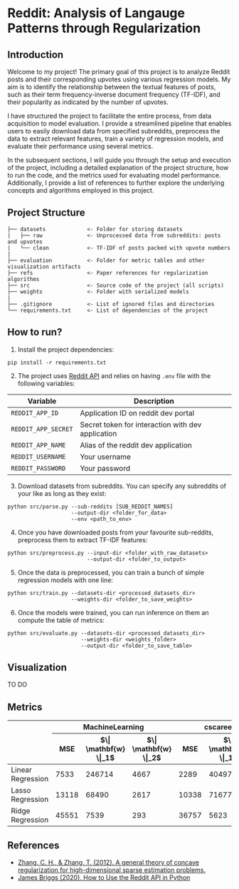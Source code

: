 # Reddit: Analysis of Langauge Patterns through Regularization

## Introduction

Welcome to my project! The primary goal of this project is to analyze Reddit posts and their corresponding upvotes using various regression models. My aim is to identify the relationship between the textual features of posts, such as their term frequency-inverse document frequency (TF-IDF), and their popularity as indicated by the number of upvotes.

I have structured the project to facilitate the entire process, from data acquisition to model evaluation. I provide a streamlined pipeline that enables users to easily download data from specified subreddits, preprocess the data to extract relevant features, train a variety of regression models, and evaluate their performance using several metrics.

In the subsequent sections, I will guide you through the setup and execution of the project, including a detailed explanation of the project structure, how to run the code, and the metrics used for evaluating model performance. Additionally, I provide a list of references to further explore the underlying concepts and algorithms employed in this project.

## Project Structure

```
├── datasets             <- Folder for storing datasets
|   ├── raw              <- Unprocessed data from subreddits: posts and upvotes
|   └── clean            <- TF-IDF of posts packed with upvote numbers
|
├── evaluation           <- Folder for metric tables and other visualization artifacts
├── refs                 <- Paper references for regularization algorithms
├── src                  <- Source code of the project (all scripts)
├── weights              <- Folder with serialized models
|
├── .gitignore           <- List of ignored files and directories
└── requirements.txt     <- List of dependencies of the project
```

## How to run?

1. Install the project dependencies:

```pip install -r requirements.txt```

2. The project uses [Reddit API](https://www.reddit.com/dev/api/) and relies on having `.env` file with the following variables:

|       Variable      | Description |
| ------------------- | ----------- |
| `REDDIT_APP_ID`     | Application ID on reddit dev portal               |
| `REDDIT_APP_SECRET` | Secret token for interaction with dev application |
| `REDDIT_APP_NAME`   | Alias of the reddit dev application               | 
| `REDDIT_USERNAME`   | Your username                                     |
| `REDDIT_PASSWORD`   | Your password                                     |

3. Download datasets from subreddits. You can specify any subreddits of your like as long as they exist:

```
python src/parse.py --sub-reddits [SUB_REDDIT_NAMES] 
                    --output-dir <folder_for_data> 
                    --env <path_to_env>
```

4. Once you have downloaded posts from your favourite sub-reddits, preprocess them to extract TF-IDF features:

```
python src/preprocess.py --input-dir <folder_with_raw_datasets> 
                         --output-dir <folder_to_output>
```

5. Once the data is preprocessed, you can train a bunch of simple regression models with one line:

```
python src/train.py --datasets-dir <processed_datasets_dir> 
                    --weights-dir <folder_to_save_weights>
```

6. Once the models were trained, you can run inference on them an compute the table of metrics:

```
python src/evaluate.py --datasets-dir <processed_datasets_dir> 
                       --weights-dir <weights_folder> 
                       --output-dir <folder_to_save_table>
```

## Visualization

TO DO

## Metrics

<table>
    <thead>
        <tr>
            <th rowspan=2></th>
            <th colspan=3>MachineLearning</th>
            <th colspan=3>cscareerquestions</th>
            <th colspan=3>compsci</th>
            <th colspan=3>chess</th>
            <th colspan=3>python</th>
        </tr>
        <tr>
            <th>MSE</td>
            <th>$\| \mathbf{w} \|_1$</th>
            <th>$\| \mathbf{w} \|_2$</th>
            <th>MSE</td>
            <th>$\| \mathbf{w} \|_1$</th>
            <th>$\| \mathbf{w} \|_2$</th>
            <th>MSE</td>
            <th>$\| \mathbf{w} \|_1$</th>
            <th>$\| \mathbf{w} \|_2$</th>
            <th>MSE</td>
            <th>$\| \mathbf{w} \|_1$</th>
            <th>$\| \mathbf{w} \|_2$</th>
            <th>MSE</td>
            <th>$\| \mathbf{w} \|_1$</th>
            <th>$\| \mathbf{w} \|_2$</th>
        </tr>
    </thead>
    <tbody>
        <tr>
          <td>Linear Regression</td>
          <td>7533</td>
          <td>246714</td>
          <td>4667</td>
          <td>2289</td>
          <td>404979</td>
          <td>7031</td>
          <td>13358</td>
          <td>118967</td>
          <td>2617</td>
          <td>96576</td>
          <td>488819</td>
          <td>9240</td>
          <td>195</td>
          <td>231517</td>
          <td>171875</td>
        </tr>
        <tr>
          <td>Lasso Regression</td>
          <td>13118</td>
          <td>68490</td>
          <td>2617</td>
          <td>10338</td>
          <td>71677</td>
          <td>2843</td>
          <td>16956</td>
          <td>33002</td>
          <td>1582</td>
          <td>115069</td>
          <td>92971</td>
          <td>3845</td>
          <td>2867</td>
          <td>25540</td>
          <td>1383</td>
        </tr>
        <tr>
          <td>Ridge Regression</td>
          <td>45551</td>
          <td>7539</td>
          <td>293</td>
          <td>36757</td>
          <td>5623</td>
          <td>176</td>
          <td>35423</td>
          <td>6740</td>
          <td>335</td>
          <td>177142</td>
          <td>6916</td>
          <td>322</td>
          <td>9360</td>
          <td>4064</td>
          <td>120</td>
        </tr>
    </tbody>
</table>

## References

* [Zhang, C. H., & Zhang, T. (2012). A general theory of concave regularization for high-dimensional sparse estimation problems.](https://projecteuclid.org/journals/statistical-science/volume-27/issue-4/A-General-Theory-of-Concave-Regularization-for-High-Dimensional-Sparse/10.1214/12-STS399.pdf)
* [James Briggs (2020). How to Use the Reddit API in Python](https://towardsdatascience.com/how-to-use-the-reddit-api-in-python-5e05ddfd1e5c)
